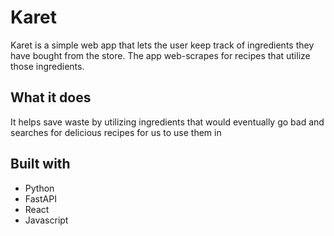 # Karet
Karet is a simple web app that lets the user keep track of ingredients they have bought from the store. The app web-scrapes for recipes that utilize those ingredients.

## What it does
It helps save waste by utilizing ingredients that would eventually go bad and searches for delicious recipes for us to use them in

## Built with
- Python
- FastAPI
- React
- Javascript
